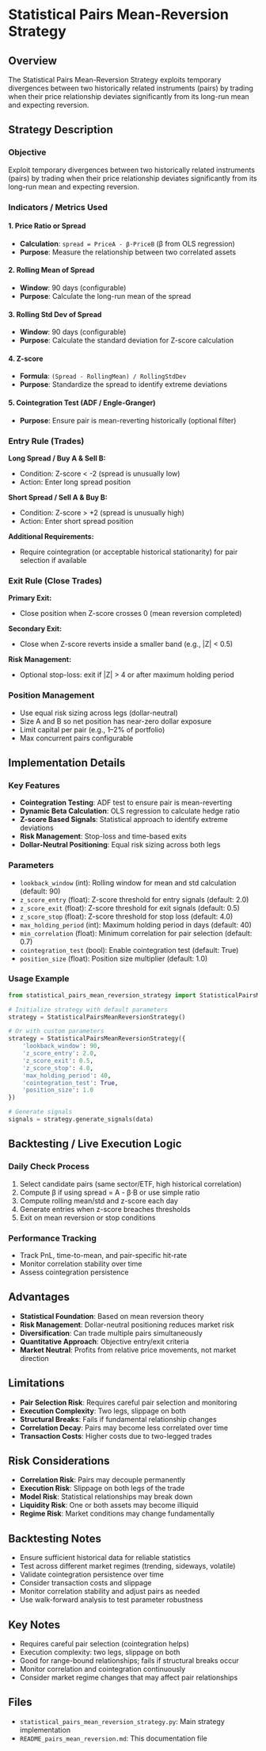 # Statistical Pairs Mean-Reversion Strategy

## Overview

The Statistical Pairs Mean-Reversion Strategy exploits temporary divergences between two historically related instruments (pairs) by trading when their price relationship deviates significantly from its long-run mean and expecting reversion.

## Strategy Description

### Objective
Exploit temporary divergences between two historically related instruments (pairs) by trading when their price relationship deviates significantly from its long-run mean and expecting reversion.

### Indicators / Metrics Used

#### 1. Price Ratio or Spread
- **Calculation**: `spread = PriceA - β·PriceB` (β from OLS regression)
- **Purpose**: Measure the relationship between two correlated assets

#### 2. Rolling Mean of Spread
- **Window**: 90 days (configurable)
- **Purpose**: Calculate the long-run mean of the spread

#### 3. Rolling Std Dev of Spread
- **Window**: 90 days (configurable)
- **Purpose**: Calculate the standard deviation for Z-score calculation

#### 4. Z-score
- **Formula**: `(Spread - RollingMean) / RollingStdDev`
- **Purpose**: Standardize the spread to identify extreme deviations

#### 5. Cointegration Test (ADF / Engle-Granger)
- **Purpose**: Ensure pair is mean-reverting historically (optional filter)

### Entry Rule (Trades)

**Long Spread / Buy A & Sell B:**
- Condition: Z-score < -2 (spread is unusually low)
- Action: Enter long spread position

**Short Spread / Sell A & Buy B:**
- Condition: Z-score > +2 (spread is unusually high)
- Action: Enter short spread position

**Additional Requirements:**
- Require cointegration (or acceptable historical stationarity) for pair selection if available

### Exit Rule (Close Trades)

**Primary Exit:**
- Close position when Z-score crosses 0 (mean reversion completed)

**Secondary Exit:**
- Close when Z-score reverts inside a smaller band (e.g., |Z| < 0.5)

**Risk Management:**
- Optional stop-loss: exit if |Z| > 4 or after maximum holding period

### Position Management

- Use equal risk sizing across legs (dollar-neutral)
- Size A and B so net position has near-zero dollar exposure
- Limit capital per pair (e.g., 1–2% of portfolio)
- Max concurrent pairs configurable

## Implementation Details

### Key Features
- **Cointegration Testing**: ADF test to ensure pair is mean-reverting
- **Dynamic Beta Calculation**: OLS regression to calculate hedge ratio
- **Z-score Based Signals**: Statistical approach to identify extreme deviations
- **Risk Management**: Stop-loss and time-based exits
- **Dollar-Neutral Positioning**: Equal risk sizing across both legs

### Parameters
- `lookback_window` (int): Rolling window for mean and std calculation (default: 90)
- `z_score_entry` (float): Z-score threshold for entry signals (default: 2.0)
- `z_score_exit` (float): Z-score threshold for exit signals (default: 0.5)
- `z_score_stop` (float): Z-score threshold for stop loss (default: 4.0)
- `max_holding_period` (int): Maximum holding period in days (default: 40)
- `min_correlation` (float): Minimum correlation for pair selection (default: 0.7)
- `cointegration_test` (bool): Enable cointegration test (default: True)
- `position_size` (float): Position size multiplier (default: 1.0)

### Usage Example

```python
from statistical_pairs_mean_reversion_strategy import StatisticalPairsMeanReversionStrategy

# Initialize strategy with default parameters
strategy = StatisticalPairsMeanReversionStrategy()

# Or with custom parameters
strategy = StatisticalPairsMeanReversionStrategy({
    'lookback_window': 90,
    'z_score_entry': 2.0,
    'z_score_exit': 0.5,
    'z_score_stop': 4.0,
    'max_holding_period': 40,
    'cointegration_test': True,
    'position_size': 1.0
})

# Generate signals
signals = strategy.generate_signals(data)
```

## Backtesting / Live Execution Logic

### Daily Check Process
1. Select candidate pairs (same sector/ETF, high historical correlation)
2. Compute β if using spread = A - β·B or use simple ratio
3. Compute rolling mean/std and z-score each day
4. Generate entries when z-score breaches thresholds
5. Exit on mean reversion or stop conditions

### Performance Tracking
- Track PnL, time-to-mean, and pair-specific hit-rate
- Monitor correlation stability over time
- Assess cointegration persistence

## Advantages

- **Statistical Foundation**: Based on mean reversion theory
- **Risk Management**: Dollar-neutral positioning reduces market risk
- **Diversification**: Can trade multiple pairs simultaneously
- **Quantitative Approach**: Objective entry/exit criteria
- **Market Neutral**: Profits from relative price movements, not market direction

## Limitations

- **Pair Selection Risk**: Requires careful pair selection and monitoring
- **Execution Complexity**: Two legs, slippage on both
- **Structural Breaks**: Fails if fundamental relationship changes
- **Correlation Decay**: Pairs may become less correlated over time
- **Transaction Costs**: Higher costs due to two-legged trades

## Risk Considerations

- **Correlation Risk**: Pairs may decouple permanently
- **Execution Risk**: Slippage on both legs of the trade
- **Model Risk**: Statistical relationships may break down
- **Liquidity Risk**: One or both assets may become illiquid
- **Regime Risk**: Market conditions may change fundamentally

## Backtesting Notes

- Ensure sufficient historical data for reliable statistics
- Test across different market regimes (trending, sideways, volatile)
- Validate cointegration persistence over time
- Consider transaction costs and slippage
- Monitor correlation stability and adjust pairs as needed
- Use walk-forward analysis to test parameter robustness

## Key Notes

- Requires careful pair selection (cointegration helps)
- Execution complexity: two legs, slippage on both
- Good for range-bound relationships; fails if structural breaks occur
- Monitor correlation and cointegration continuously
- Consider market regime changes that may affect pair relationships

## Files

- `statistical_pairs_mean_reversion_strategy.py`: Main strategy implementation
- `README_pairs_mean_reversion.md`: This documentation file

